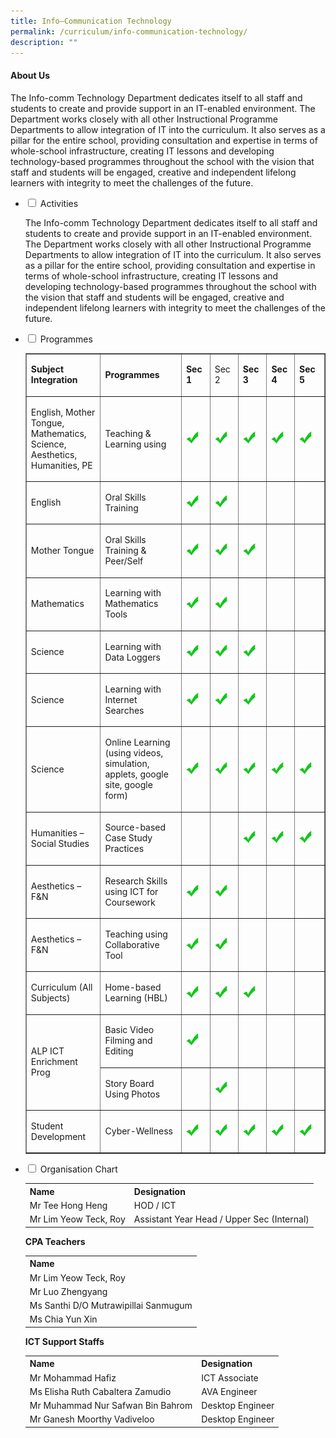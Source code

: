 ```yaml
---
title: Info–Communication Technology
permalink: /curriculum/info-communication-technology/
description: ""
---
```

<h4><strong>About Us</strong></h4>
<p>The Info-comm Technology Department dedicates itself to all staff and students to create and provide support in an IT-enabled environment. The Department works closely with all other Instructional Programme Departments to allow integration of IT into the curriculum. It also serves as a pillar for the entire school, providing consultation and expertise in terms of whole-school infrastructure, creating IT lessons and developing technology-based programmes throughout the school with the vision that staff and students will be engaged, creative and independent lifelong learners with integrity to meet the challenges of the future.</p>
<ul class="jekyllcodex_accordion">
<li><input id="accordion1" type="checkbox"> <label for="accordion1">Activities</label>
<div>
<p>The Info-comm Technology Department dedicates itself to all staff and students to create and provide support in an IT-enabled environment. The Department works closely with all other Instructional Programme Departments to allow integration of IT into the curriculum. It also serves as a pillar for the entire school, providing consultation and expertise in terms of whole-school infrastructure, creating IT lessons and developing technology-based programmes throughout the school with the vision that staff and students will be engaged, creative and independent lifelong learners with integrity to meet the challenges of the future.</p>
</div>
</li>
<li><input id="accordion2" type="checkbox"> <label for="accordion2">Programmes</label>
<div>
<table border="1" width="100%" cellspacing="0" cellpadding="0">
<tbody>
<tr>
<td width="172"><strong>Subject Integration</strong></td>
<td width="239"><strong>Programmes</strong></td>
<td width="54"><strong>Sec 1</strong></td>
<td width="52">
<p>Sec 2&nbsp;</p>
</td>
<td width="54"><strong>Sec 3</strong></td>
<td width="47"><strong>Sec 4</strong></td>
<td width="66"><strong>Sec 5</strong></td>
</tr>
<tr>
<td width="172">
<p>English, Mother Tongue, Mathematics, Science, Aesthetics, Humanities, PE</p>
</td>
<td width="239">
<p>Teaching &amp; Learning using</p>
</td>
<td width="54">
<p><img src="/images/tick.jpg" alt="tick" width="20" height="20"></p>
</td>
<td width="52">
<p><img src="/images/tick.jpg" alt="tick" width="20" height="20"></p>
</td>
<td width="54">
<p><img src="/images/tick.jpg" alt="tick" width="20" height="20"></p>
</td>
<td width="47">
<p><img src="/images/tick.jpg" alt="tick" width="20" height="20"></p>
</td>
<td width="66">
<p><img src="/images/tick.jpg" alt="tick" width="20" height="20"></p>
</td>
</tr>
<tr>
<td width="172">
<p>English</p>
</td>
<td width="239">
<p>Oral Skills Training</p>
</td>
<td width="54">
<p><img src="/images/tick.jpg" alt="tick" width="20" height="20"></p>
</td>
<td width="52">
<p><img src="/images/tick.jpg" alt="tick" width="20" height="20"></p>
</td>
<td width="54">&nbsp;</td>
<td width="47">&nbsp;</td>
<td width="66">&nbsp;</td>
</tr>
<tr>
<td width="172">
<p>Mother Tongue </p>
</td>
<td width="239">
<p>Oral Skills Training &amp; Peer/Self</p>
</td>
<td width="54">
<p><img src="/images/tick.jpg" alt="tick" width="20" height="20"></p>
</td>
<td width="52">
<p><img src="/images/tick.jpg" alt="tick" width="20" height="20"></p>
</td>
<td width="54">
<p><img src="/images/tick.jpg" alt="tick" width="20" height="20"></p>
</td>
<td width="47">&nbsp;</td>
<td width="66">&nbsp;</td>
</tr>
<tr>
<td width="172">
<p>Mathematics</p>
</td>
<td width="239">
<p>Learning with Mathematics Tools&nbsp;</p>
</td>
<td width="54">
<p><img src="/images/tick.jpg" alt="tick" width="20" height="20"></p>
</td>
<td width="52">
<p><img src="/images/tick.jpg" alt="tick" width="20" height="20"></p>
</td>
<td width="54">&nbsp;</td>
<td width="47">&nbsp;</td>
<td width="66">&nbsp;</td>
</tr>
<tr>
<td width="172" height="24">
<p>Science</p>
</td>
<td width="239">
<p>Learning with Data Loggers</p>
</td>
<td width="54">
<p><img src="/images/tick.jpg" alt="tick" width="20" height="20"></p>
</td>
<td width="52">
<p><img src="/images/tick.jpg" alt="tick" width="20" height="20"></p>
</td>
<td width="54">
<p><img src="/images/tick.jpg" alt="tick" width="20" height="20"></p>
</td>
<td width="47">&nbsp;</td>
<td width="66">&nbsp;</td>
</tr>
<tr>
<td width="172" height="28">
<p>Science</p>
</td>
<td width="239">
<p>Learning with Internet Searches</p>
</td>
<td width="54">
<p><img src="/images/tick.jpg" alt="tick" width="20" height="20"></p>
</td>
<td width="52">
<p><img src="/images/tick.jpg" alt="tick" width="20" height="20"></p>
</td>
<td width="54">
<p><img src="/images/tick.jpg" alt="tick" width="20" height="20"></p>
</td>
<td width="47">&nbsp;</td>
<td width="66">&nbsp;</td>
</tr>
<tr>
<td width="172">
<p>Science</p>
</td>
<td width="239">
<p>Online Learning <br>(using videos, simulation, applets, google site, google form)</p>
</td>
<td width="54">
<p><img src="/images/tick.jpg" alt="tick" width="20" height="20"></p>
</td>
<td width="52">
<p><img src="/images/tick.jpg" alt="tick" width="20" height="20"></p>
</td>
<td width="54">
<p><img src="/images/tick.jpg" alt="tick" width="20" height="20"></p>
</td>
<td width="47">
<p><img src="/images/tick.jpg" alt="tick" width="20" height="20"></p>
</td>
<td width="66">
<p><img src="/images/tick.jpg" alt="tick" width="20" height="20"></p>
</td>
</tr>
<tr>
<td width="172">
<p>Humanities – <br>Social Studies</p>
</td>
<td width="239">
<p>Source-based Case Study Practices</p>
</td>
<td width="54">&nbsp;</td>
<td width="52">&nbsp;</td>
<td width="54">
<p><img src="/images/tick.jpg" alt="tick" width="20" height="20"></p>
</td>
<td width="47">
<p><img src="/images/tick.jpg" alt="tick" width="20" height="20"></p>
</td>
<td width="66">
<p><img src="/images/tick.jpg" alt="tick" width="20" height="20"></p>
</td>
</tr>
<tr>
<td width="172">
<p>Aesthetics – F&amp;N</p>
</td>
<td width="239">
<p>Research Skills using ICT for Coursework</p>
</td>
<td width="54">
<p><img src="/images/tick.jpg" alt="tick" width="20" height="20"></p>
</td>
<td width="52">
<p><img src="/images/tick.jpg" alt="tick" width="20" height="20"></p>
</td>
<td width="54">&nbsp;</td>
<td width="47">&nbsp;</td>
<td width="66">&nbsp;</td>
</tr>
<tr>
<td width="172">
<p>Aesthetics – F&amp;N</p>
</td>
<td width="239">
<p>Teaching using Collaborative Tool</p>
</td>
<td width="54">
<p><img src="/images/tick.jpg" alt="tick" width="20" height="20"></p>
</td>
<td width="52">
<p><img src="/images/tick.jpg" alt="tick" width="20" height="20"></p>
</td>
<td width="54">&nbsp;</td>
<td width="47">&nbsp;</td>
<td width="66">&nbsp;</td>
</tr>
<tr>
<td width="172" height="29">
<p>Curriculum (All Subjects)</p>
</td>
<td width="239">
<p>Home-based Learning (HBL)</p>
</td>
<td width="54">
<p><img src="/images/tick.jpg" alt="tick" width="20" height="20"></p>
</td>
<td width="52">
<p><img src="/images/tick.jpg" alt="tick" width="20" height="20"></p>
</td>
<td width="54">
<p><img src="/images/tick.jpg" alt="tick" width="20" height="20"></p>
</td>
<td width="47">&nbsp;</td>
<td width="66">&nbsp;</td>
</tr>
<tr>
<td rowspan="2" width="172">
<p>ALP ICT Enrichment Prog</p>
</td>
<td width="239" height="28">
<p>Basic Video Filming and Editing</p>
</td>
<td width="54">
<p><img src="/images/tick.jpg" alt="tick" width="20" height="20"></p>
</td>
<td width="52">&nbsp;</td>
<td width="54">&nbsp;</td>
<td width="47">&nbsp;</td>
<td width="66">&nbsp;</td>
</tr>
<tr>
<td width="239" height="26">
<p>Story Board Using Photos</p>
</td>
<td width="54">&nbsp;</td>
<td width="52">
<p><img src="/images/tick.jpg" alt="tick" width="20" height="20"></p>
</td>
<td width="54">&nbsp;</td>
<td width="47">&nbsp;</td>
<td width="66">&nbsp;</td>
</tr>
<tr>
<td width="172" height="31">
<p>Student Development</p>
</td>
<td width="239">
<p>Cyber-Wellness</p>
</td>
<td>
<p><img src="/images/tick.jpg" alt="tick" width="20" height="20"></p>
</td>
<td>
<p><img src="/images/tick.jpg" alt="tick" width="20" height="20"></p>
</td>
<td>
<p><img src="/images/tick.jpg" alt="tick" width="20" height="20"></p>
</td>
<td width="47">
<p><img src="/images/tick.jpg" alt="tick" width="20" height="20"></p>
</td>
<td width="66">
<p><img src="/images/tick.jpg" alt="tick" width="20" height="20"></p>
</td>
</tr>
</tbody>
</table>
</div>
</li>

<li><input id="accordion3" type="checkbox"> <label for="accordion3">Organisation Chart</label>
<div>
<table>
<tbody>
<tr>
<th>Name</th>
<th>Designation</th>
</tr>
<tr>
<td>Mr Tee Hong Heng</td>
<td>HOD / ICT</td>
</tr>
<tr>
<td>Mr Lim Yeow Teck, Roy</td>
<td>Assistant Year Head / Upper Sec (Internal)</td>
</tr>
</tbody>
</table>
<p><strong>CPA Teachers</strong></p>
<table>
<tbody>
<tr>
<th>Name</th>
</tr>
<tr>
<td>Mr Lim Yeow Teck, Roy</td>
</tr>
<tr>
<td>Mr Luo Zhengyang</td>
</tr>
<tr>
<td>Ms Santhi D/O Mutrawipillai Sanmugum</td>
</tr>
<tr>
<td>Ms Chia Yun Xin</td>
</tr>
</tbody>
</table>
<p><strong>ICT Support Staffs</strong></p>
<table>
<tbody>
<tr>
<th>Name</th>
<th>Designation</th>
</tr>
<tr>
<td>Mr Mohammad Hafiz</td>
<td>ICT Associate</td>
</tr>
<tr>
<td>Ms Elisha Ruth Cabaltera Zamudio</td>
<td>AVA Engineer</td>
</tr>
<tr>
<td>Mr Muhammad Nur Safwan Bin Bahrom</td>
<td>Desktop Engineer</td>
</tr>
<tr>
<td>Mr Ganesh Moorthy Vadiveloo</td>
<td>Desktop Engineer</td>
</tr>
</tbody>
</table>
</div></li></ul>